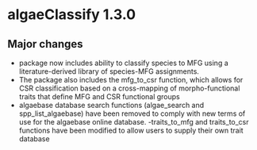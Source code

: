 # algaeClassify 1.3.0

## Major changes

- package now includes ability to classify species to MFG using a literature-derived library
of species-MFG assignments.
- The package also includes the mfg_to_csr function, which allows for CSR classification based
on a cross-mapping of morpho-functional traits that define MFG and CSR functional groups
- algaebase database search functions (algae_search and spp_list_algaebase) have been removed to 
comply with new terms of use for the algaebase online database.
-traits_to_mfg and traits_to_csr functions have been modified to allow users to supply their own trait database


